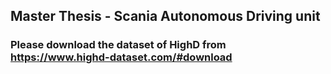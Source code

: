 ## Master Thesis - Scania Autonomous Driving unit

### Please download the dataset of HighD from https://www.highd-dataset.com/#download

